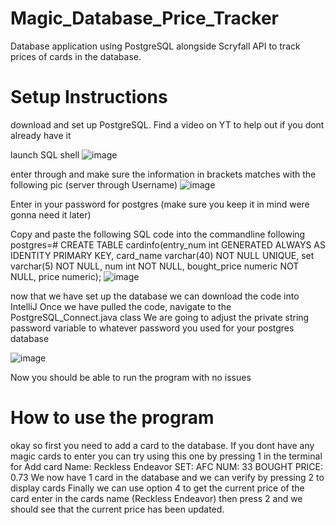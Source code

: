 # Magic_Database_Price_Tracker

Database application using PostgreSQL alongside Scryfall API to track prices of cards in the database.

# Setup Instructions
download and set up PostgreSQL. Find a video on YT to help out if you dont already have it

launch SQL shell
![image](https://github.com/user-attachments/assets/61a0c318-8a14-4b69-b840-48f2bd62206e)

enter through and make sure the information in brackets matches with the following pic (server through Username)
![image](https://github.com/user-attachments/assets/45e31101-9e47-4509-ae7c-ae61549cd16b)

Enter in your password for postgres (make sure you keep it in mind were gonna need it later)

Copy and paste the following SQL code into the commandline following postgres=# 
CREATE TABLE
cardinfo(entry_num int GENERATED ALWAYS AS IDENTITY PRIMARY KEY,
card_name varchar(40) NOT NULL UNIQUE,
set varchar(5) NOT NULL,
num int NOT NULL,
bought_price numeric NOT NULL,
price numeric);
![image](https://github.com/user-attachments/assets/3cf383ec-fbbe-44ca-aa09-68c351433c77)

now that we have set up the database we can download the code into IntelliJ
Once we have pulled the code, navigate to the PostgreSQL_Connect.java class
We are going to adjust the private string password variable to whatever password you used for your postgres database

![image](https://github.com/user-attachments/assets/bc5bbd7d-42f1-4462-bf86-0d543ee87d62)

Now you should be able to run the program with no issues

# How to use the program
okay so first you need to add a card to the database. If you dont have any magic cards to enter you can try using this one by pressing 1 in the terminal for Add card
Name: Reckless Endeavor
SET: AFC
NUM: 33
BOUGHT PRICE: 0.73
We now have 1 card in the database and we can verify by pressing 2 to display cards
Finally we can use option 4 to get the current price of the card
enter in the cards name (Reckless Endeavor) then press 2 and we should see that the current price has been updated.

